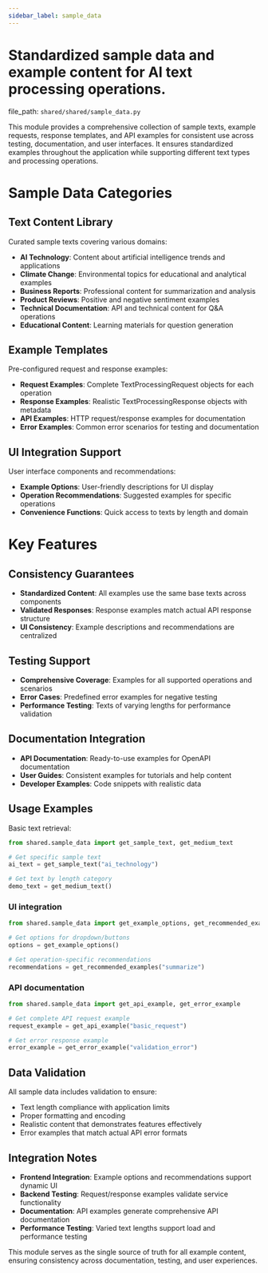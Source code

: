 ```yaml
---
sidebar_label: sample_data
---
```


# Standardized sample data and example content for AI text processing operations.

  file_path: `shared/shared/sample_data.py`

This module provides a comprehensive collection of sample texts, example requests,
response templates, and API examples for consistent use across testing, documentation,
and user interfaces. It ensures standardized examples throughout the application
while supporting different text types and processing operations.

# Sample Data Categories

## Text Content Library
Curated sample texts covering various domains:
- **AI Technology**: Content about artificial intelligence trends and applications
- **Climate Change**: Environmental topics for educational and analytical examples
- **Business Reports**: Professional content for summarization and analysis
- **Product Reviews**: Positive and negative sentiment examples
- **Technical Documentation**: API and technical content for Q&A operations
- **Educational Content**: Learning materials for question generation

## Example Templates
Pre-configured request and response examples:
- **Request Examples**: Complete TextProcessingRequest objects for each operation
- **Response Examples**: Realistic TextProcessingResponse objects with metadata
- **API Examples**: HTTP request/response examples for documentation
- **Error Examples**: Common error scenarios for testing and documentation

## UI Integration Support
User interface components and recommendations:
- **Example Options**: User-friendly descriptions for UI display
- **Operation Recommendations**: Suggested examples for specific operations
- **Convenience Functions**: Quick access to texts by length and domain

# Key Features

## Consistency Guarantees
- **Standardized Content**: All examples use the same base texts across components
- **Validated Responses**: Response examples match actual API response structure
- **UI Consistency**: Example descriptions and recommendations are centralized

## Testing Support
- **Comprehensive Coverage**: Examples for all supported operations and scenarios
- **Error Cases**: Predefined error examples for negative testing
- **Performance Testing**: Texts of varying lengths for performance validation

## Documentation Integration
- **API Documentation**: Ready-to-use examples for OpenAPI documentation
- **User Guides**: Consistent examples for tutorials and help content
- **Developer Examples**: Code snippets with realistic data

## Usage Examples

Basic text retrieval:
```python
from shared.sample_data import get_sample_text, get_medium_text

# Get specific sample text
ai_text = get_sample_text("ai_technology")

# Get text by length category
demo_text = get_medium_text()
```

### UI integration

```python
from shared.sample_data import get_example_options, get_recommended_examples

# Get options for dropdown/buttons
options = get_example_options()

# Get operation-specific recommendations
recommendations = get_recommended_examples("summarize")
```

### API documentation

```python
from shared.sample_data import get_api_example, get_error_example

# Get complete API request example
request_example = get_api_example("basic_request")

# Get error response example
error_example = get_error_example("validation_error")
```

## Data Validation

All sample data includes validation to ensure:
- Text length compliance with application limits
- Proper formatting and encoding
- Realistic content that demonstrates features effectively
- Error examples that match actual API error formats

## Integration Notes

- **Frontend Integration**: Example options and recommendations support dynamic UI
- **Backend Testing**: Request/response examples validate service functionality
- **Documentation**: API examples generate comprehensive API documentation
- **Performance Testing**: Varied text lengths support load and performance testing

This module serves as the single source of truth for all example content,
ensuring consistency across documentation, testing, and user experiences.
